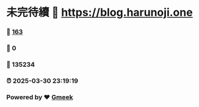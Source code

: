 # 未完待續 :link: https://blog.harunoji.one 
### :page_facing_up: [163](https://blog.harunoji.one/tag.html) 
### :speech_balloon: 0 
### :hibiscus: 135234 
### :alarm_clock: 2025-03-30 23:19:19 
### Powered by :heart: [Gmeek](https://github.com/Meekdai/Gmeek)
